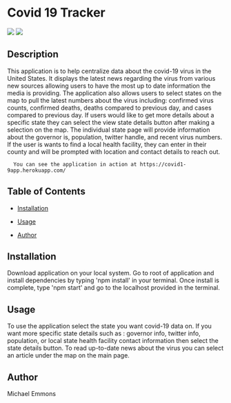 # Covid 19 Tracker

  ![](https://img.shields.io/github/languages/top/memmo01/covid19-tracker) ![](https://api.travis-ci.org/memmo01/covid19-tracker.svg)
  
  ## Description
  
  This application is to help centralize data about the covid-19 virus in the United States. It displays the latest news regarding the virus from various new sources allowing users to have the most up to date information the media is providing. The application also allows users to select states on the map to pull the latest numbers about the virus including: confirmed virus counts, confirmed deaths, deaths compared to previous day, and cases compared to previous day. If users would like to get more details about a specific state they can select the view state details button after making a selection on the map. The individual state page will provide information about the governor is, population, twitter handle, and recent virus numbers. If the user is wants to find a local health facility, they can enter in their county and will be prompted with location and contact details to reach out.  
  
      You can see the application in action at https://covid1-9app.herokuapp.com/
  
  ## Table of Contents

  * [Installation](#installation)

  * [Usage](#usage)
  
  * [Author](#author)
  
  
  

  ## Installation

  Download application on your local system. Go to root of application and install dependencies by typing 'npm install' in your terminal. Once install is complete, type 'npm start' and go to the localhost provided in the terminal.

  ## Usage

  To use the application select the state you want covid-19 data on. If you want more specific state details such as : governor info, twitter info, population, or local state health facility contact information then select the state details button. To read up-to-date news about the virus you can select an article under the map on the main page.
   
  ## Author
  
  Michael Emmons
  
  
